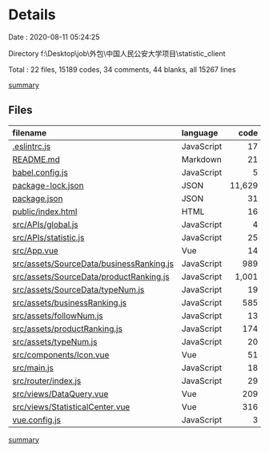 # Details

Date : 2020-08-11 05:24:25

Directory f:\Desktop\job\外包\中国人民公安大学项目\statistic_client

Total : 22 files,  15189 codes, 34 comments, 44 blanks, all 15267 lines

[summary](results.md)

## Files
| filename | language | code | comment | blank | total |
| :--- | :--- | ---: | ---: | ---: | ---: |
| [.eslintrc.js](/.eslintrc.js) | JavaScript | 17 | 0 | 1 | 18 |
| [README.md](/README.md) | Markdown | 21 | 0 | 9 | 30 |
| [babel.config.js](/babel.config.js) | JavaScript | 5 | 0 | 1 | 6 |
| [package-lock.json](/package-lock.json) | JSON | 11,629 | 0 | 1 | 11,630 |
| [package.json](/package.json) | JSON | 31 | 0 | 1 | 32 |
| [public/index.html](/public/index.html) | HTML | 16 | 1 | 1 | 18 |
| [src/APIs/global.js](/src/APIs/global.js) | JavaScript | 4 | 1 | 1 | 6 |
| [src/APIs/statistic.js](/src/APIs/statistic.js) | JavaScript | 25 | 6 | 4 | 35 |
| [src/App.vue](/src/App.vue) | Vue | 14 | 0 | 2 | 16 |
| [src/assets/SourceData/businessRanking.js](/src/assets/SourceData/businessRanking.js) | JavaScript | 989 | 0 | 0 | 989 |
| [src/assets/SourceData/productRanking.js](/src/assets/SourceData/productRanking.js) | JavaScript | 1,001 | 0 | 0 | 1,001 |
| [src/assets/SourceData/typeNum.js](/src/assets/SourceData/typeNum.js) | JavaScript | 19 | 0 | 0 | 19 |
| [src/assets/businessRanking.js](/src/assets/businessRanking.js) | JavaScript | 585 | 0 | 0 | 585 |
| [src/assets/followNum.js](/src/assets/followNum.js) | JavaScript | 13 | 0 | 0 | 13 |
| [src/assets/productRanking.js](/src/assets/productRanking.js) | JavaScript | 174 | 0 | 0 | 174 |
| [src/assets/typeNum.js](/src/assets/typeNum.js) | JavaScript | 20 | 0 | 0 | 20 |
| [src/components/Icon.vue](/src/components/Icon.vue) | Vue | 51 | 0 | 2 | 53 |
| [src/main.js](/src/main.js) | JavaScript | 18 | 0 | 8 | 26 |
| [src/router/index.js](/src/router/index.js) | JavaScript | 29 | 0 | 5 | 34 |
| [src/views/DataQuery.vue](/src/views/DataQuery.vue) | Vue | 209 | 3 | 3 | 215 |
| [src/views/StatisticalCenter.vue](/src/views/StatisticalCenter.vue) | Vue | 316 | 23 | 5 | 344 |
| [vue.config.js](/vue.config.js) | JavaScript | 3 | 0 | 0 | 3 |

[summary](results.md)